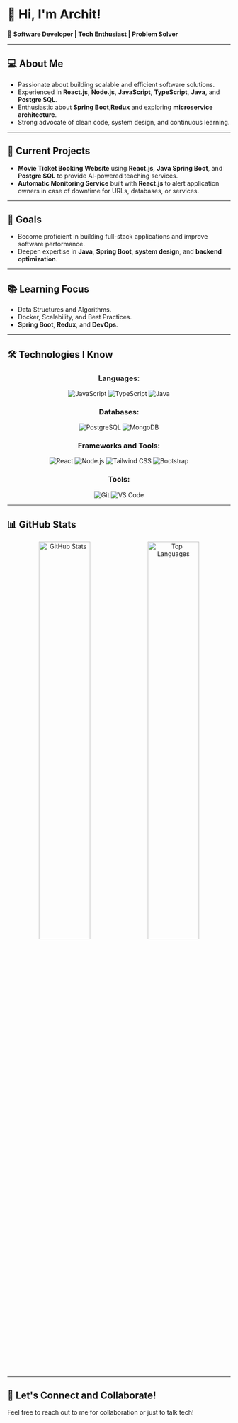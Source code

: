 # 👋 Hi, I'm Archit!

🌟 **Software Developer | Tech Enthusiast | Problem Solver**

---

## 💻 About Me
- Passionate about building scalable and efficient software solutions.
- Experienced in **React.js**, **Node.js**, **JavaScript**, **TypeScript**, **Java**, and **Postgre SQL**.
- Enthusiastic about **Spring Boot**,**Redux** and exploring **microservice architecture**.
- Strong advocate of clean code, system design, and continuous learning.

---

## 🚀 Current Projects
- **Movie Ticket Booking Website** using **React.js**, **Java Spring Boot**, and **Postgre SQL** to provide AI-powered teaching services.
- **Automatic Monitoring Service** built with **React.js** to alert application owners in case of downtime for URLs, databases, or services.

---

## 🎯 Goals
- Become proficient in building full-stack applications and improve software performance.
- Deepen expertise in **Java**, **Spring Boot**, **system design**, and **backend optimization**.

---

## 📚 Learning Focus
- Data Structures and Algorithms.
- Docker, Scalability, and Best Practices.
- **Spring Boot**, **Redux**, and **DevOps**.

---

## 🛠️ Technologies I Know
<div align="center">

### Languages:
![JavaScript](https://img.shields.io/badge/JavaScript-F7DF1E?style=for-the-badge&logo=javascript&logoColor=black)
![TypeScript](https://img.shields.io/badge/TypeScript-007ACC?style=for-the-badge&logo=typescript&logoColor=white)
![Java](https://img.shields.io/badge/Java-007396?style=for-the-badge&logo=java&logoColor=white)

### Databases:
![PostgreSQL](https://img.shields.io/badge/PostgreSQL-316192?style=for-the-badge&logo=postgresql&logoColor=white)
![MongoDB](https://img.shields.io/badge/MongoDB-47A248?style=for-the-badge&logo=mongodb&logoColor=white)

### Frameworks and Tools:
![React](https://img.shields.io/badge/React-61DAFB?style=for-the-badge&logo=react&logoColor=black)
![Node.js](https://img.shields.io/badge/Node.js-339933?style=for-the-badge&logo=nodedotjs&logoColor=white)
![Tailwind CSS](https://img.shields.io/badge/Tailwind_CSS-06B6D4?style=for-the-badge&logo=tailwind-css&logoColor=white)
![Bootstrap](https://img.shields.io/badge/Bootstrap-7952B3?style=for-the-badge&logo=bootstrap&logoColor=white)

### Tools:
![Git](https://img.shields.io/badge/Git-F05032?style=for-the-badge&logo=git&logoColor=white)
![VS Code](https://img.shields.io/badge/VS_Code-007ACC?style=for-the-badge&logo=visualstudiocode&logoColor=white)

</div>

---

## 📊 GitHub Stats
<div align="center">
  <img src="https://github-readme-stats.vercel.app/api?username=Arcsystemowner&show_icons=true&theme=radical" alt="GitHub Stats" width="48%">
  <img src="https://github-readme-stats.vercel.app/api/top-langs/?username=Arcsystemowner&layout=compact&theme=radical" alt="Top Languages" width="48%">
</div>

---

## 🔗 Let's Connect and Collaborate!
Feel free to reach out to me for collaboration or just to talk tech!
